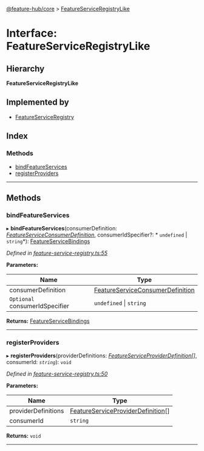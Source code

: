 [@feature-hub/core](../README.md) > [FeatureServiceRegistryLike](../interfaces/featureserviceregistrylike.md)

# Interface: FeatureServiceRegistryLike

## Hierarchy

**FeatureServiceRegistryLike**

## Implemented by

* [FeatureServiceRegistry](../classes/featureserviceregistry.md)

## Index

### Methods

* [bindFeatureServices](featureserviceregistrylike.md#bindfeatureservices)
* [registerProviders](featureserviceregistrylike.md#registerproviders)

---

## Methods

<a id="bindfeatureservices"></a>

###  bindFeatureServices

▸ **bindFeatureServices**(consumerDefinition: *[FeatureServiceConsumerDefinition](featureserviceconsumerdefinition.md)*, consumerIdSpecifier?: * `undefined` &#124; `string`*): [FeatureServiceBindings](featureservicebindings.md)

*Defined in [feature-service-registry.ts:55](https://github.com/sinnerschrader/feature-hub/blob/master/packages/core/src/feature-service-registry.ts#L55)*

**Parameters:**

| Name | Type |
| ------ | ------ |
| consumerDefinition | [FeatureServiceConsumerDefinition](featureserviceconsumerdefinition.md) |
| `Optional` consumerIdSpecifier |  `undefined` &#124; `string`|

**Returns:** [FeatureServiceBindings](featureservicebindings.md)

___
<a id="registerproviders"></a>

###  registerProviders

▸ **registerProviders**(providerDefinitions: *[FeatureServiceProviderDefinition](featureserviceproviderdefinition.md)[]*, consumerId: *`string`*): `void`

*Defined in [feature-service-registry.ts:50](https://github.com/sinnerschrader/feature-hub/blob/master/packages/core/src/feature-service-registry.ts#L50)*

**Parameters:**

| Name | Type |
| ------ | ------ |
| providerDefinitions | [FeatureServiceProviderDefinition](featureserviceproviderdefinition.md)[] |
| consumerId | `string` |

**Returns:** `void`

___

